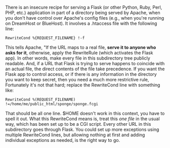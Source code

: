 There is an insecure recipe for serving a Flask (or other Python, Ruby, Perl, PHP, etc.) application in part of a directory being served by Apache, when you don't have control over Apache's config files (e.g., when you're running on DreamHost or BlueHost).  It involves a .htaccess file with the following line:

    RewriteCond %{REQUEST_FILENAME} !-f

This tells Apache, "If the URL maps to a real file, **serve it to anyone who asks for it**, otherwise, apply the RewriteRule (which activates the Flask app). In other words, make every file in this subdirectory tree publicly readable. And, if a URL that Flask is trying to serve happens to coincide with an actual file, the direct contents of the file take precedence. If you want the Flask app to control access, or if there is any information in the directory you want to keep secret, then you need a much more restrictive rule, Fortunately it's not that hard; replace the RewriteCond line with something like:

    RewriteCond %(REQUEST_FILENAME) !=/home/me/public_html/sponge/sponge.fcgi

That should be all one line. $HOME doesn't work in this context, you have to spell it out. What this RewriteCond means is, treat this *one file* in the usual way, which has been set up to be a CGI script. Every other URL in this subdirectory goes through Flask. You could set up more exceptions using multiple RewriteCond lines, but allowing nothing at first and adding individual exceptions as needed, is the right way to go.
